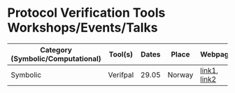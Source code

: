 # Protocol Verification Tools Workshops/Events/Talks
| Category (Symbolic/Computational)  | Tool(s) | Dates | Place   | Webpage |  
| ---------------------------------- | ------- | ------| --------| --------|
| Symbolic                           | Verifpal| 29.05 | Norway  | [link1](https://eurocrypt.iacr.org/2022/affiliated.php), [link2](https://verifpal.com/events/eurocrypt2022/)| 
